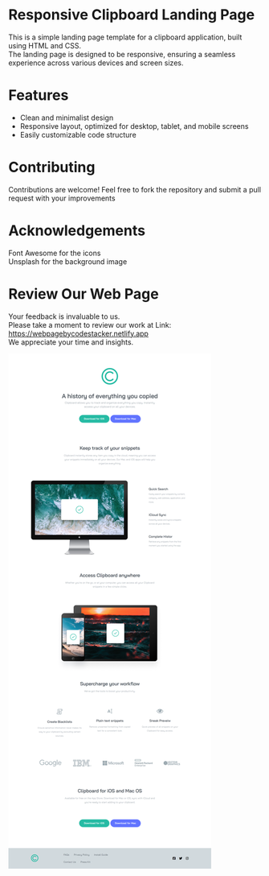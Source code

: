 # Responsive Clipboard Landing Page

This is a simple landing page template for a clipboard application, built using HTML and CSS.<br>
The landing page is designed to be responsive, ensuring a seamless experience across various devices and screen sizes.

# Features

- Clean and minimalist design
- Responsive layout, optimized for desktop, tablet, and mobile screens
- Easily customizable code structure

# Contributing

Contributions are welcome! Feel free to fork the repository and submit a pull request with your improvements

# Acknowledgements

Font Awesome for the icons <br>
Unsplash for the background image

# Review Our Web Page

Your feedback is invaluable to us.<br>
Please take a moment to review our work at Link: https://webpagebycodestacker.netlify.app <br>
We appreciate your time and insights.

![image loading](./DesktopDesign.png)